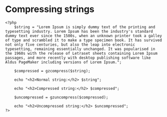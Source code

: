 # Compressing strings

    <?php
        $string = "Lorem Ipsum is simply dummy text of the printing and typesetting industry. Lorem Ipsum has been the industry's standard dummy text ever since the 1500s, when an unknown printer took a galley of type and scrambled it to make a type specimen book. It has survived not only five centuries, but also the leap into electronic typesetting, remaining essentially unchanged. It was popularised in the 1960s with the release of Letraset sheets containing Lorem Ipsum passages, and more recently with desktop publishing software like Aldus PageMaker including versions of Lorem Ipsum.";

        $compressed = gzcompress($string);

        echo "<h2>Normal string:</h2> $string";

        echo "<h2>Compressed string:</h2> $compressed";

        $uncompressed = gzuncompress($compressed);

        echo "<h2>Uncompressed string:</h2> $uncompressed";
    ?>